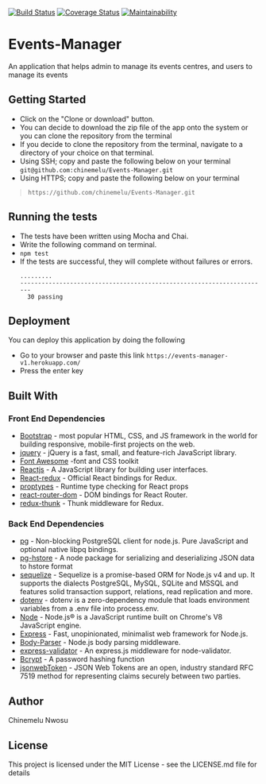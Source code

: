 [![Build Status](https://travis-ci.org/chinemelu/Events-Manager.svg?branch=develop)](https://travis-ci.org/chinemelu/Events-Manager) [![Coverage Status](https://coveralls.io/repos/github/chinemelu/Events-Manager/badge.svg?branch=develop)](https://coveralls.io/github/chinemelu/Events-Manager?branch=develop) [![Maintainability](https://api.codeclimate.com/v1/badges/cddc11cf8b7af55aa574/maintainability)](https://codeclimate.com/github/chinemelu/Events-Manager/maintainability)

# Events-Manager
An application that helps admin to manage its events centres, and users to manage its events

## Getting Started
* Click on the "Clone or download" button.
* You can decide to download the zip file of the app onto the system or you can clone the repository from the terminal
* If you decide to clone the repository from the terminal, navigate to a directory of your choice on that terminal.
* Using SSH; copy and paste the following below on your terminal
`git@github.com:chinemelu/Events-Manager.git`
* Using HTTPS; copy and paste the following below on your terminal
>```https://github.com/chinemelu/Events-Manager.git```

## Running the tests
* The tests have been written using Mocha and Chai.
* Write the following command on terminal.
* ```npm test```
* If the tests are successful, they will complete without failures or errors.
  ```
  .........
  ----------------------------------------------------------------------
    30 passing
  ```
## Deployment
You can deploy this application by doing the following
* Go to your browser and paste this link `https://events-manager-v1.herokuapp.com/`
* Press the enter key

## Built With

### Front End Dependencies
* [Bootstrap](https://v4-alpha.getbootstrap.com/) - most popular HTML, CSS, and JS framework in the world for building responsive, mobile-first projects on the web.
* [jquery](https://jquery.com/) - jQuery is a fast, small, and feature-rich JavaScript library.
* [Font Awesome](http://fontawesome.io/) -font and CSS toolkit
* [Reactjs](https://reactjs.org/) - A JavaScript library for building user interfaces.
* [React-redux](https://redux.js.org/docs/basics/UsageWithReact.html) - Official React bindings for Redux.
* [proptypes](https://www.npmjs.com/package/prop-types) - Runtime type checking for React props
* [react-router-dom](https://www.npmjs.com/package/react-router-dom) - DOM bindings for React Router.
* [redux-thunk](https://www.npmjs.com/package/redux-thunk) - Thunk middleware for Redux.

### Back End Dependencies
* [pg](https://www.npmjs.com/package/pg) - Non-blocking PostgreSQL client for node.js. Pure JavaScript and optional native libpq bindings.
* [pg-hstore](https://www.npmjs.com/package/pg-hstore) - A node package for serializing and deserializing JSON data to hstore format
* [sequelize](http://docs.sequelizejs.com/) - Sequelize is a promise-based ORM for Node.js v4 and up. It supports the dialects PostgreSQL, MySQL, SQLite and MSSQL and features solid transaction support, relations, read replication and more.
* [dotenv](https://www.npmjs.com/package/dotenv) - dotenv is a zero-dependency module that loads environment variables from a .env file into process.env.
* [Node](nodejs.org) - Node.js® is a JavaScript runtime built on Chrome's V8 JavaScript engine.
* [Express](https://expressjs.com/) - Fast, unopinionated, minimalist web framework for Node.js.
* [Body-Parser](https://www.npmjs.com/package/body-parser) - Node.js body parsing middleware.
* [express-validator](https://www.npmjs.com/package/express-validator) - An express.js middleware for node-validator.
* [Bcrypt](https://www.npmjs.com/package/bcrypt) - A password hashing function
* [jsonwebToken](https://jwt.io/) - JSON Web Tokens are an open, industry standard RFC 7519 method for representing claims securely between two parties.

## Author
Chinemelu Nwosu

## License
This project is licensed under the MIT License - see the LICENSE.md file for details


